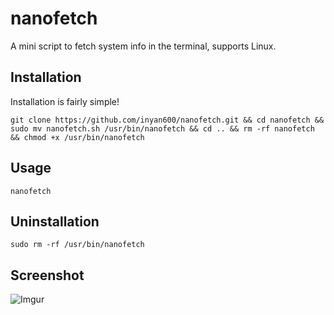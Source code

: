 # nanofetch
A mini script to fetch system info in the terminal, supports Linux.

## Installation
Installation is fairly simple!
```
git clone https://github.com/inyan600/nanofetch.git && cd nanofetch && sudo mv nanofetch.sh /usr/bin/nanofetch && cd .. && rm -rf nanofetch && chmod +x /usr/bin/nanofetch
```

## Usage
```
nanofetch
```

## Uninstallation
```
sudo rm -rf /usr/bin/nanofetch
```

## Screenshot
![Imgur](https://i.imgur.com/HrKUvJK.png)
